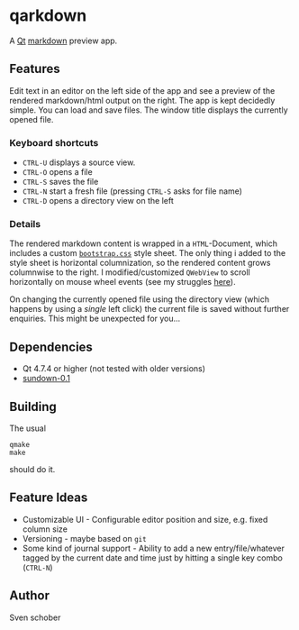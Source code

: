 # qarkdown

A [Qt](http://qt.nokia.com/products/) [markdown](http://daringfireball.net/projects/markdown/) preview app.

## Features

Edit text in an editor on the left side of the app and see a preview of the rendered markdown/html output on the right. The app is kept decidedly simple. You can load and save files. The window title displays the currently opened file.

### Keyboard shortcuts

- `CTRL-U` displays a source view.
- `CTRL-O` opens a file
- `CTRL-S` saves the file
- `CTRL-N` start a fresh file (pressing `CTRL-S` asks for file name)
- `CTRL-D` opens a directory view on the left

### Details 

The rendered markdown content is wrapped in a `HTML`-Document, which includes a custom [`bootstrap.css`](http://twitter.github.com/bootstrap/) style sheet. The only thing i added to the style sheet is horizontal columnization, so the rendered content grows columnwise to the right. I modified/customized `QWebView` to scroll horizontally on mouse wheel events (see my struggles [here](http://stackoverflow.com/questions/10721118/let-qwebview-scroll-horizontally-on-mouse-wheel/10754333#10754333)).

On changing the currently opened file using the directory view (which happens by using a _single_ left click) the current file is saved without further enquiries. This might be unexpected for you...

## Dependencies

- Qt 4.7.4 or higher (not tested with older versions)
- [sundown-0.1](https://github.com/sschober/sundown)

## Building

The usual

    qmake
    make

should do it.

## Feature Ideas

- Customizable UI - Configurable editor position and size, e.g. fixed column size
- Versioning - maybe based on `git`
- Some kind of journal support - Ability to add a new entry/file/whatever tagged by the current date and time just by hitting a single key combo (`CTRL-N`)

## Author

Sven schober
